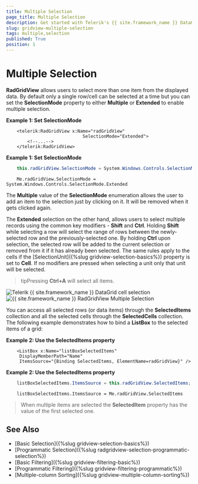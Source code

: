 ```yaml
---
title: Multiple Selection
page_title: Multiple Selection
description: Get started with Telerik's {{ site.framework_name }} DataGrid allowing users to select more than one item from the displayed data.
slug: gridview-multiple-selection
tags: multiple,selection
published: True
position: 1
---
```


# Multiple Selection

__RadGridView__ allows users to select more than one item from the displayed data. By default only a single row/cell can be selected at a time but you can set the __SelectionMode__ property to either __Multiple__ or __Extended__ to enable multiple selection.

__Example 1: Set SelectionMode__

```XAML
	<telerik:RadGridView x:Name="radGridView"
	                         SelectionMode="Extended">
	    <!--...-->
	</telerik:RadGridView>
```

__Example 1: Set SelectionMode__

```C#
	this.radGridView.SelectionMode = System.Windows.Controls.SelectionMode.Extended;
```
```VB.NET
	Me.radGridView.SelectionMode = System.Windows.Controls.SelectionMode.Extended
```

The __Multiple__ value of the __SelectionMode__ enumeration allows the user to add an item to the selection just by clicking on it. It will be removed when it gets clicked again.

The __Extended__ selection on the other hand, allows users to select multiple records using the common key modifiers - __Shift__ and __Ctrl__. Holding __Shift__ while selecting a row will select the range of rows between the newly-selected row and the previously-selected one. By holding __Ctrl__ upon selection, the selected row will be added to the current selection or removed from it if it has already been selected. The same rules apply to the cells if the [SelectionUnit]({%slug gridview-selection-basics%}) property is set to __Cell__. If no modifiers are pressed when selecting a unit only that unit will be selected.

>tipPressing __Ctrl+A__ will select all items.

![Telerik {{ site.framework_name }} DataGrid cell selection](images/RadGridView_MultipleSelection_1.png)![{{ site.framework_name }} RadGridView Multiple Selection](images/gridview_cell_selection.png)

You can access all selected rows (or data items) through the __SelectedItems__ collection and all the selected cells through the __SelectedCells__ collection. The following example demonstrates how to bind a __ListBox__ to the selected items of a grid:

__Example 2: Use the SelectedItems property__

```XAML
	<ListBox x:Name="listBoxSelectedItems"
	 DisplayMemberPath="Name"
	 ItemsSource="{Binding SelectedItems, ElementName=radGridView}" />
```

__Example 2: Use the SelectedItems property__

```C#
	listBoxSelectedItems.ItemsSource = this.radGridView.SelectedItems;
```
```VB.NET
	listBoxSelectedItems.ItemsSource = Me.radGridView.SelectedItems
```

>When multiple items are selected the __SelectedItem__ property has the value of the first selected one.

## See Also

 * [Basic Selection]({%slug gridview-selection-basics%})
 * [Programmatic Selection]({%slug radgridview-selection-programmatic-selection%})
 * [Basic Filtering]({%slug gridview-filtering-basic%})
 * [Programmatic Filtering]({%slug gridview-filtering-programmatic%})
 * [Multiple-column Sorting]({%slug gridview-multiple-column-sorting%})
